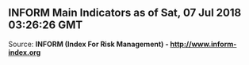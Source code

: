 ## INFORM Main Indicators as of Sat, 07 Jul 2018 03:26:26 GMT

Source: **INFORM (Index For Risk Management) - http://www.inform-index.org**